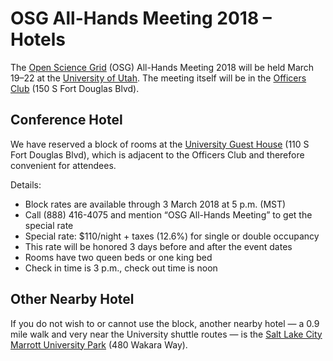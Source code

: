 # OSG All-Hands Meeting 2018 &ndash; Hotels

The [Open Science Grid](https://www.opensciencegrid.org) (OSG) All-Hands Meeting 2018 will be held March 19&ndash;22 at
the [University of Utah](https://www.utah.edu/).  The meeting itself will be in the [Officers
Club](http://www.universityguesthouse.com/Officers-Club) (150 S Fort Douglas Blvd).

## Conference Hotel

We have reserved a block of rooms at the [University Guest
House](http://www.universityguesthouse.com/University-Guest-House) (110 S Fort Douglas Blvd), which is adjacent to the
Officers Club and therefore convenient for attendees.

Details:

* Block rates are available through 3 March 2018 at 5 p.m. (MST)
* Call (888)&nbsp;416-4075 and mention &ldquo;OSG All-Hands Meeting&rdquo; to get the special rate
* Special rate: $110/night + taxes (12.6%) for single or double occupancy
* This rate will be honored 3 days before and after the event dates
* Rooms have two queen beds or one king bed
* Check in time is 3 p.m., check out time is noon

## Other Nearby Hotel

If you do not wish to or cannot use the block, another nearby hotel&nbsp;&mdash; a 0.9 mile walk and very near the
University shuttle routes&nbsp;&mdash; is the
[Salt Lake City Marrott University Park](http://www.marriott.com/hotels/travel/slcup-salt-lake-city-marriott-university-park/)
(480 Wakara Way).
